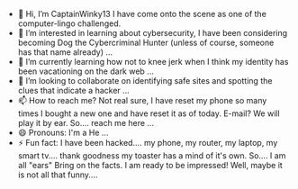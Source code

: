 - 👋 Hi, I’m CaptainWinky13 I have come onto the scene as one of the computer-lingo challenged. 
- 👀 I’m interested in learning about cybersecurity, I have been considering becoming Dog the Cybercriminal Hunter (unless of course, someone has that name already) ...
- 🌱 I’m currently learning how not to knee jerk when I think my identity has been vacationing on the dark web ...
- 💞️ I’m looking to collaborate on identifying safe sites and spotting the clues that indicate a hacker ...
- 📫 How to reach me? Not real sure, I have reset my phone so many times I bought a new one and have reset it as of today. E-mail? We will play it by ear. So.... reach me here ...
- 😄 Pronouns: I'm a He ...
- ⚡ Fun fact: I have been hacked.... my phone, my router, my laptop, my smart tv.... thank goodness my toaster has a mind of it's own. So.... I am all "ears" Bring on the facts. I am ready to be impressed! Well, maybe it is not all that funny....

<!---
CaptainWinky13/CaptainWinky13 is a ✨ special ✨ repository because its `README.md` (this file) appears on your GitHub profile.
You can click the Preview link to take a look at your changes.
--->
